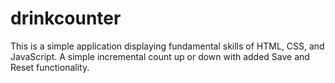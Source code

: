 # drinkcounter

This is a simple application displaying fundamental skills of HTML, CSS, and JavaScript. A simple incremental count up or down with added Save and Reset functionality.
